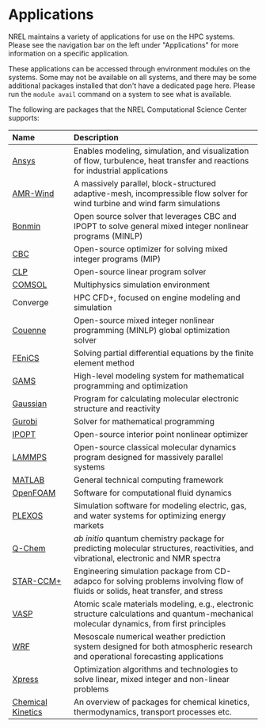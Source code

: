 # Applications

NREL maintains a variety of applications for use on the HPC systems. Please see the navigation bar on the left under "Applications" for more information on a specific application. 

These applications can be accessed through environment modules on the systems. Some may not be available on all systems, and there may be some additional packages installed that don't have a dedicated page here. Please run the `module avail` command on a system to see what is available. 

The following are packages that the NREL Computational Science Center supports:

| Name        | Description| 
| :---------- | :--------- | 
| [Ansys](./ansys.md)       | Enables modeling, simulation, and visualization of flow, turbulence, heat transfer and reactions for industrial applications | 
| [AMR-Wind](./amrwind.md)       | A massively parallel, block-structured adaptive-mesh, incompressible flow solver for wind turbine and wind farm simulations | 
| [Bonmin](./idaes_solvers.md#bonmin) | Open source solver that leverages CBC and IPOPT to solve general mixed integer nonlinear programs (MINLP) |
| [CBC](./idaes_solvers.md#cbc) | Open-source optimizer for solving mixed integer programs (MIP) |
| [CLP](./idaes_solvers.md#clp) | Open-source linear program solver |
| [COMSOL](./comsol.md)      | Multiphysics simulation environment | 
| Converge | HPC CFD+, focused on engine modeling and simulation |
| [Couenne](./idaes_solvers.md#couenne) | Open-source mixed integer nonlinear programming (MINLP) global optimization solver |
| [FEniCS](./fenics.md) | Solving partial differential equations by the finite element method | 
| [GAMS](./gams.md) | High-level modeling system for mathematical programming and optimization | 
| [Gaussian](./gaussian.md) | Program for calculating molecular electronic structure and reactivity | 
| [Gurobi](./gurobi.md) | Solver for mathematical programming |
| [IPOPT](./ipopt.md) | Open-source interior point nonlinear optimizer |
| [LAMMPS](./lammps.md) | Open-source classical molecular dynamics program designed for massively parallel systems | 
| [MATLAB](./Matlab/index.md) | General technical computing framework | 
| [OpenFOAM](./openfoam.md) | Software for computational fluid dynamics | 
| [PLEXOS](./Plexos/index.md) | Simulation software for modeling electric, gas, and water systems for optimizing energy markets | 
| [Q-Chem](./qchem.md)    |  *ab initio* quantum chemistry package for predicting molecular structures, reactivities, and vibrational, electronic and NMR spectra | 
| [<nobr>STAR-CCM+</nobr>](./starccm.md) | Engineering simulation package from CD-adapco for solving problems involving flow of fluids or solids, heat transfer, and stress | 
| [VASP](./vasp.md) | Atomic scale materials modeling, e.g., electronic structure calculations and quantum-mechanical molecular dynamics, from first principles | 
| [WRF](./wrf.md) | Mesoscale numerical weather prediction system designed for both atmospheric research and operational forecasting applications | 
| [Xpress](./xpressmp.md) | Optimization algorithms and technologies to solve linear, mixed integer and non-linear problems |
| [Chemical Kinetics](./chemicalKinetics.md) | An overview of packages for chemical kinetics, thermodynamics, transport processes etc.|
